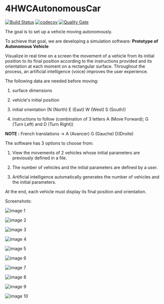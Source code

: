 # 4HWCAutonomousCar

[![Build Status](https://travis-ci.com/4hwc/4HWCAutonomousCar.svg?branch=master)](https://travis-ci.com/4hwc/4HWCAutonomousCar)
[![codecov](https://codecov.io/gh/4hwc/4HWCAutonomousCar/branch/master/graph/badge.svg)](https://codecov.io/gh/4hwc/4HWCAutonomousCar)
[![Quality Gate](https://sonarcloud.io/api/project_badges/measure?project=com.autonomouscar:4HWCAutonomousCar&metric=alert_status)](https://sonarcloud.io/dashboard/index/com.autonomouscar:4HWCAutonomousCar)

The goal is to set up a vehicle moving autonomously.

To achieve that goal, we are developing a simulation software: **Prototype of Autonomous Vehicle**

Visualize in real time on a screen the movement of a vehicle from its initial position to its final position according to the instructions provided and its orientation at each moment on a rectangular surface. Throughout the process, an artificial intelligence (voice) improves the user experience.

The following  data are needed before moving:

1) surface dimensions

2) vehicle's initial position

3) initial orientation (N (North) E (East) W (West) S (South))

4) instructions to follow (combination of 3 letters A (Move Forward); G (Turn Left) and D (Turn Right))

**NOTE :** French translations -> A (Avancer) G (Gauche) D(Droite)

The software has 3 options to choose from:

1) View the movements of 2 vehicles whose initial parameters are previously defined in a file.

2) The number of vehicles and the initial parameters are defined by a user.

3) Artificial intelligence automatically generates the number of vehicles and the initial parameters.

At the end, each vehicle must display its final position and orientation.

Screenshots: 

![image 1](Screenshots/car1.JPG)


![image 2](Screenshots/car2.JPG)


![image 3](Screenshots/car3.JPG)


![image 4](Screenshots/car4.JPG)


![image 5](Screenshots/car5.JPG)


![image 6](Screenshots/car6.JPG)


![image 7](Screenshots/car7.JPG)


![image 8](Screenshots/car8.JPG)


![image 9](Screenshots/car9.JPG)


![image 10](Screenshots/car10.JPG)

